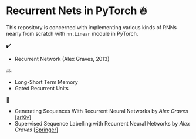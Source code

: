 # Recurrent Nets in PyTorch 🔥
This repository is concerned with implementing various kinds of RNNs nearly from scratch with `nn.Linear` module in PyTorch.

✔️
- Recurrent Network (Alex Graves, 2013)

🔜
- Long-Short Term Memory
- Gated Recurrent Units

📝
- Generating Sequences With Recurrent Neural Networks by *Alex Graves* [[arXiv](https://arxiv.org/abs/1308.0850)]
- Supervised Sequence Labelling with Recurrent Neural Networks by *Alex Graves* [[Springer](https://www.springer.com/in/book/9783642247965)]
